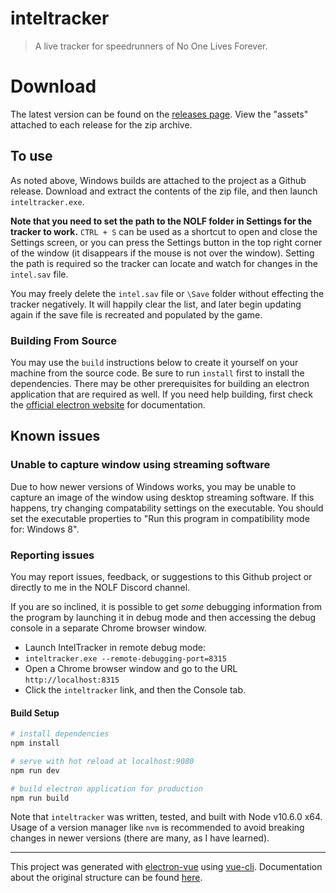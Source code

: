 # inteltracker

> A live tracker for speedrunners of No One Lives Forever.

# Download
The latest version can be found on the [releases page](https://github.com/Hectate/inteltracker/releases/latest/). View the "assets" attached to each release for the zip archive.

## To use

As noted above, Windows builds are attached to the project as a Github release. Download and extract the contents of the zip file, and then launch ``inteltracker.exe``.

**Note that you need to set the path to the NOLF folder in Settings for the tracker to work.** ``CTRL + S`` can be used as a shortcut to open and close the Settings screen, or you can press the Settings button in the top right corner of the window (it disappears if the mouse is not over the window). Setting the path is required so the tracker can locate and watch for changes in the ``intel.sav`` file.

You may freely delete the ``intel.sav`` file or ``\Save`` folder without effecting the tracker negatively. It will happily clear the list, and later begin updating again if the save file is recreated and populated by the game.

### Building From Source
You may use the ``build`` instructions below to create it yourself on your machine from the source code. Be sure to run ``install`` first to install the dependencies. There may be other prerequisites for building an electron application that are required as well. If you need help building, first check the [official electron website](https://www.electronjs.org/) for documentation.

## Known issues

### Unable to capture window using streaming software
Due to how newer versions of Windows works, you may be unable to capture an image of the window using desktop streaming software. If this happens, try changing compatability settings on the executable. You should set the executable properties to "Run this program in compatibility mode for: Windows 8".

### Reporting issues
You may report issues, feedback, or suggestions to this Github project or directly to me in the NOLF Discord channel.

If you are so inclined, it is possible to get *some* debugging information from the program by launching it in debug mode and then accessing the debug console in a separate Chrome browser window.
* Launch IntelTracker in remote debug mode:
* ``inteltracker.exe --remote-debugging-port=8315``
* Open a Chrome browser window and go to the URL ``http://localhost:8315``
* Click the ``inteltracker`` link, and then the Console tab.

#### Build Setup

``` bash
# install dependencies
npm install

# serve with hot reload at localhost:9080
npm run dev

# build electron application for production
npm run build


```

Note that ``inteltracker`` was written, tested, and built with Node v10.6.0 x64. Usage of a version manager like ``nvm`` is recommended to avoid breaking changes in newer versions (there are many, as I have learned).

---

This project was generated with [electron-vue](https://github.com/SimulatedGREG/electron-vue) using [vue-cli](https://github.com/vuejs/vue-cli). Documentation about the original structure can be found [here](https://simulatedgreg.gitbooks.io/electron-vue/content/index.html).
